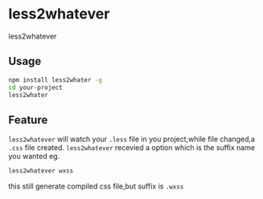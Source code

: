# less2whatever
less2whatever
## Usage
```bash
npm install less2whater -g
cd your-project
less2whater
```
## Feature
`less2whatever` will watch your `.less` file in you project,while file changed,a `.css` file created.
`less2whatever` recevied a option which is the suffix name you wanted
eg. 
```bash
less2whatever wxss
```
this still generate compiled css file,but suffix is `.wxss`
